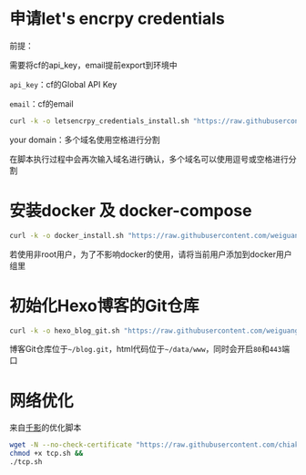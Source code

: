 # 申请let's encrpy credentials

前提：

需要将cf的api_key，email提前export到环境中

`api_key`：cf的Global API Key

`email`：cf的email

~~~bash
curl -k -o letsencrpy_credentials_install.sh "https://raw.githubusercontent.com/weiguangchao/Linux_script/master/letsencrpy_credentials_install.sh" && chmod +x letsencrpy_credentials_install.sh && ./letsencrpy_credentials_install.sh your domain
~~~

your domain：多个域名使用空格进行分割

在脚本执行过程中会再次输入域名进行确认，多个域名可以使用逗号或空格进行分割

# 安装docker 及 docker-compose

~~~bash
curl -k -o docker_install.sh "https://raw.githubusercontent.com/weiguangchao/Linux_script/master/docker_install.sh" && chmod +x docker_install.sh  && ./docker_install.sh 
~~~

若使用非root用户，为了不影响docker的使用，请将当前用户添加到docker用户组里

# 初始化Hexo博客的Git仓库

~~~bash
curl -k -o hexo_blog_git.sh "https://raw.githubusercontent.com/weiguangchao/Linux_script/master/hexo_blog_git.sh" && chmod +x hexo_blog_git.sh && ./hexo_blog_git.sh
~~~

博客Git仓库位于`~/blog.git`，html代码位于`~/data/www`，同时会开启`80`和`443`端口

# 网络优化

来自[千影](https://github.com/chiakge/Linux-NetSpeed)的优化脚本

~~~bash
wget -N --no-check-certificate "https://raw.githubusercontent.com/chiakge/Linux-NetSpeed/master/tcp.sh" &&
chmod +x tcp.sh &&
./tcp.sh
~~~

